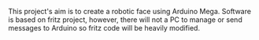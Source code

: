 This project's aim is to create a robotic face using Arduino Mega. 
Software is based on fritz project, however, there will not a PC to 
manage or send messages to Arduino so fritz code will be heavily modified.
